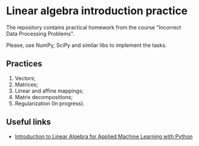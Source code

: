 # Linear algebra introduction practice

The repository contains practical homework from the course "Incorrect Data Processing Problems".

Please, use NumPy, SciPy and similar libs to implement the tasks.

## Practices

1. Vectors;
2. Matrices;
3. Linear and affine mappings;
4. Matrix decompositions;
5. Regularization (In progress).


## Useful links

* [Introduction to Linear Algebra for Applied Machine Learning with Python](https://pabloinsente.github.io/intro-linear-algebra)